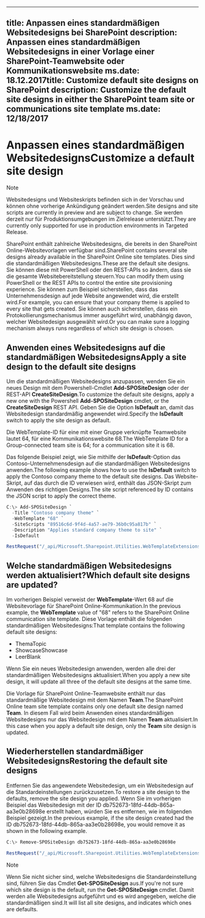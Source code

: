  ---
<span data-ttu-id="d7e49-101">title: Anpassen eines standardmäßigen Websitedesigns bei SharePoint description: Anpassen eines standardmäßigen Websitedesigns in einer Vorlage einer SharePoint-Teamwebsite oder Kommunikationswebsite ms.date: 18.12.2017</span><span class="sxs-lookup"><span data-stu-id="d7e49-101">title: Customize default site designs on SharePoint description: Customize the default site designs in either the SharePoint team site or communications site template ms.date: 12/18/2017</span></span>
---

# <a name="customize-a-default-site-design"></a><span data-ttu-id="d7e49-102">Anpassen eines standardmäßigen Websitedesigns</span><span class="sxs-lookup"><span data-stu-id="d7e49-102">Customize a default site design</span></span>

> [!NOTE]
> <span data-ttu-id="d7e49-103">Websitedesigns und Websiteskripts befinden sich in der Vorschau und können ohne vorherige Ankündigung geändert werden.</span><span class="sxs-lookup"><span data-stu-id="d7e49-103">Site designs and site scripts are currently in preview and are subject to change.</span></span> <span data-ttu-id="d7e49-104">Sie werden derzeit nur für Produktionsumgebungen im Zielrelease unterstützt.</span><span class="sxs-lookup"><span data-stu-id="d7e49-104">They are currently only supported for use in production environments in Targeted Release.</span></span>

<span data-ttu-id="d7e49-105">SharePoint enthält zahlreiche Websitedesigns, die bereits in den SharePoint Online-Websitevorlagen verfügbar sind.</span><span class="sxs-lookup"><span data-stu-id="d7e49-105">SharePoint contains several site designs already available in the SharePoint Online site templates.</span></span> <span data-ttu-id="d7e49-106">Dies sind die standardmäßigen Websitedesigns.</span><span class="sxs-lookup"><span data-stu-id="d7e49-106">These are the default site designs.</span></span> <span data-ttu-id="d7e49-107">Sie können diese mit PowerShell oder den REST-APIs so ändern, dass sie die gesamte Websitebereitstellung steuern.</span><span class="sxs-lookup"><span data-stu-id="d7e49-107">You can modify them using PowerShell or the REST APIs to control the entire site provisioning experience.</span></span> <span data-ttu-id="d7e49-108">Sie können zum Beispiel sicherstellen, dass das Unternehmensdesign auf jede Website angewendet wird, die erstellt wird.</span><span class="sxs-lookup"><span data-stu-id="d7e49-108">For example, you can ensure that your company theme is applied to every site that gets created.</span></span> <span data-ttu-id="d7e49-109">Sie können auch sicherstellen, dass ein Protokollierungsmechanismus immer ausgeführt wird, unabhängig davon, welcher Websitedesign ausgewählt wird.</span><span class="sxs-lookup"><span data-stu-id="d7e49-109">Or you can make sure a logging mechanism always runs regardless of which site design is chosen.</span></span>

## <a name="apply-a-site-design-to-the-default-site-designs"></a><span data-ttu-id="d7e49-110">Anwenden eines Websitedesigns auf die standardmäßigen Websitedesigns</span><span class="sxs-lookup"><span data-stu-id="d7e49-110">Apply a site design to the default site designs</span></span>

<span data-ttu-id="d7e49-111">Um die standardmäßigen Websitedesigns anzupassen, wenden Sie ein neues Design mit dem Powershell-Cmdlet **Add-SPOSiteDesign** oder der REST-API **CreateSiteDesign**.</span><span class="sxs-lookup"><span data-stu-id="d7e49-111">To customize the default site designs, apply a new one with the Powershell **Add-SPOSiteDesign** cmdlet, or the **CreateSiteDesign** REST API.</span></span> <span data-ttu-id="d7e49-112">Geben Sie die Option **IsDefault** an, damit das Websitedesign standardmäßig angewendet wird.</span><span class="sxs-lookup"><span data-stu-id="d7e49-112">Specify the **IsDefault** switch to apply the site design as default.</span></span> 

<span data-ttu-id="d7e49-113">Die WebTemplate-ID für eine mit einer Gruppe verknüpfte Teamwebsite lautet 64, für eine Kommunikationswebsite 68.</span><span class="sxs-lookup"><span data-stu-id="d7e49-113">The WebTemplate ID for a Group-connected team site is 64; for a communication site it is 68.</span></span>

<span data-ttu-id="d7e49-114">Das folgende Beispiel zeigt, wie Sie mithilfe der **IsDefault**-Option das Contoso-Unternehmensdesign auf die standardmäßigen Websitedesigns anwenden.</span><span class="sxs-lookup"><span data-stu-id="d7e49-114">The following example shows how to use the **IsDefault** switch to apply the Contoso company theme to the default site designs.</span></span> <span data-ttu-id="d7e49-115">Das Website-Skript, auf das durch die ID verwiesen wird, enthält das JSON-Skript zum Anwenden des richtigen Designs.</span><span class="sxs-lookup"><span data-stu-id="d7e49-115">The site script referenced by ID contains the JSON script to apply the correct theme.</span></span>

```powershell
C:\> Add-SPOSiteDesign `
  -Title "Contoso company theme" `
  -WebTemplate "68" `
  -SiteScripts "89516c6d-9f4d-4a57-ae79-36b0c95a817b" `
  -Description "Applies standard company theme to site" `
  -IsDefault
```
```javascript
RestRequest("/_api/Microsoft.Sharepoint.Utilities.WebTemplateExtensions.SiteScriptUtility.CreateSiteDesign", {info:{Title:"Contoso company theme", Description:"Applies standard company theme to site", SiteScriptIds:["89516c6d-9f4d-4a57-ae79-36b0c95a817b"],  WebTemplate:"68", IsDefault: true}});
```

## <a name="which-default-site-designs-are-updated"></a><span data-ttu-id="d7e49-116">Welche standardmäßigen Websitedesigns werden aktualisiert?</span><span class="sxs-lookup"><span data-stu-id="d7e49-116">Which default site designs are updated?</span></span>

<span data-ttu-id="d7e49-117">Im vorherigen Beispiel verweist der **WebTemplate**-Wert 68 auf die Websitevorlage für SharePoint Online-Kommunikation.</span><span class="sxs-lookup"><span data-stu-id="d7e49-117">In the previous example, the **WebTemplate** value of "68" refers to the SharePoint Online communication site template.</span></span> <span data-ttu-id="d7e49-118">Diese Vorlage enthält die folgenden standardmäßigen Websitedesigns:</span><span class="sxs-lookup"><span data-stu-id="d7e49-118">That template contains the following default site designs:</span></span>

- <span data-ttu-id="d7e49-119">Thema</span><span class="sxs-lookup"><span data-stu-id="d7e49-119">Topic</span></span>
- <span data-ttu-id="d7e49-120">Showcase</span><span class="sxs-lookup"><span data-stu-id="d7e49-120">Showcase</span></span>
- <span data-ttu-id="d7e49-121">Leer</span><span class="sxs-lookup"><span data-stu-id="d7e49-121">Blank</span></span>

<span data-ttu-id="d7e49-122">Wenn Sie ein neues Websitedesign anwenden, werden alle drei der standardmäßigen Websitedesigns aktualisiert.</span><span class="sxs-lookup"><span data-stu-id="d7e49-122">When you apply a new site design, it will update all three of the default site designs at the same time.</span></span>

<span data-ttu-id="d7e49-123">Die Vorlage für SharePoint Online-Teamwebsite enthält nur das standardmäßige Websitedesign mit dem Namen **Team**.</span><span class="sxs-lookup"><span data-stu-id="d7e49-123">The SharePoint Online team site template contains only one default site design named **Team**.</span></span> <span data-ttu-id="d7e49-124">In diesem Fall wird beim Anwenden eines standardmäßigen Websitedesigns nur das Websitedesign mit dem Namen **Team** aktualisiert.</span><span class="sxs-lookup"><span data-stu-id="d7e49-124">In this case when you apply a default site design, only the **Team** site design is updated.</span></span>

## <a name="restoring-the-default-site-designs"></a><span data-ttu-id="d7e49-125">Wiederherstellen standardmäßiger Websitedesigns</span><span class="sxs-lookup"><span data-stu-id="d7e49-125">Restoring the default site designs</span></span>

<span data-ttu-id="d7e49-126">Entfernen Sie das angewendete Websitedesign, um ein Websitedesign auf die Standardeinstellungen zurückzusetzen.</span><span class="sxs-lookup"><span data-stu-id="d7e49-126">To restore a site design to the defaults, remove the site design you applied.</span></span> <span data-ttu-id="d7e49-127">Wenn Sie im vorherigen Beispiel das Websitedesign mit der ID db752673-18fd-44db-865a-aa3e0b28698e erstellt haben, würden Sie es entfernen, wie im folgenden Beispiel gezeigt.</span><span class="sxs-lookup"><span data-stu-id="d7e49-127">In the previous example, if the site design created had the ID db752673-18fd-44db-865a-aa3e0b28698e, you would remove it as shown in the following example.</span></span>

```powershell
C:\> Remove-SPOSiteDesign db752673-18fd-44db-865a-aa3e0b28698e
```
```javascript
RestRequest("/_api/Microsoft.Sharepoint.Utilities.WebTemplateExtensions.SiteScriptUtility.DeleteSiteDesign", {id:"db752673-18fd-44db-865a-aa3e0b28698e"});
```

> [!NOTE]
> <span data-ttu-id="d7e49-128">Wenn Sie nicht sicher sind, welche Websitedesigns die Standardeinstellung sind, führen Sie das Cmdlet **Get-SPOSiteDesign** aus.</span><span class="sxs-lookup"><span data-stu-id="d7e49-128">If you're not sure which site design is the default, run the **Get-SPOSiteDesign** cmdlet.</span></span> <span data-ttu-id="d7e49-129">Damit werden alle Websitedesigns aufgeführt und es wird angegeben, welche die standardmäßigen sind.</span><span class="sxs-lookup"><span data-stu-id="d7e49-129">It will list all site designs, and indicates which ones are defaults.</span></span>
